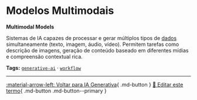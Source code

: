 # Modelos Multimodais

**Multimodal Models**

Sistemas de IA capazes de processar e gerar múltiplos tipos de [dados](../conceitos-fundamentais/dados.md) simultaneamente (texto, imagem, áudio, vídeo). Permitem tarefas como descrição de imagens, geração de conteúdo baseado em diferentes mídias e compreensão contextual rica.


**Tags:** [`generative-ai`](../tags.md#generative-ai) · [`workflow`](../tags.md#workflow)

---

[:material-arrow-left: Voltar para IA Generativa](index.md){ .md-button }
[📝 Editar este termo](https://github.com/seu-usuario/glossario-ia/edit/main/glossario.yaml){ .md-button .md-button--primary }
